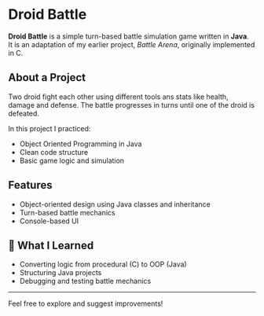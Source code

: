# Droid Battle

**Droid Battle** is a simple turn-based battle simulation game written in **Java**.  
It is an adaptation of my earlier project, *Battle Arena*, originally implemented in C.

## About a Project

Two droid fight each other using different tools ans stats like health, damage and defense. 
The battle progresses in turns until one of the droid is defeated.

In this project I practiced:
- Object Oriented Programming in Java
- Clean code structure
- Basic game logic and simulation

## Features 
- Object-oriented design using Java classes and inheritance
- Turn-based battle mechanics
- Console-based UI

## 🧠 What I Learned

- Converting logic from procedural (C) to OOP (Java)
- Structuring Java projects
- Debugging and testing battle mechanics
---

Feel free to explore and suggest improvements!
